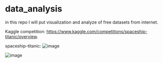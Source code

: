 # data_analysis
in this repo I will put visualization and analyze of free datasets from internet.

Kaggle competition: 
https://www.kaggle.com/competitions/spaceship-titanic/overview.

spaceship-titanic:
  ![image](https://github.com/dayiamin/data_analysis/assets/118048066/9e0730db-3ecf-488b-b1bd-c6bed4d21cab)

  ![image](https://github.com/dayiamin/data_analysis/assets/118048066/469e2674-c36c-4fea-9592-a971c7312203)
